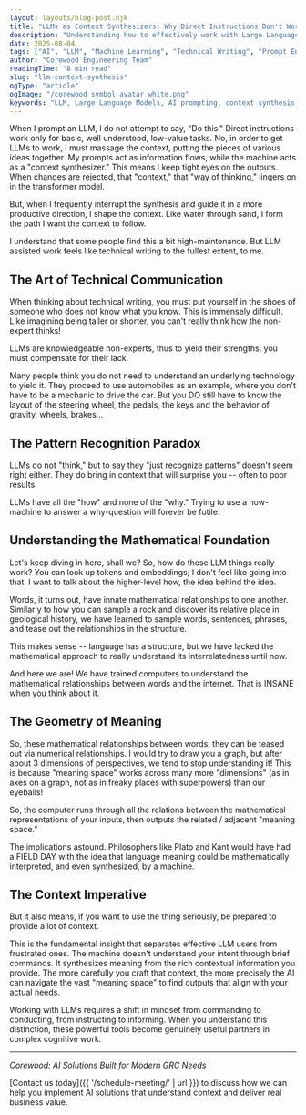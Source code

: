 ```yaml
---
layout: layouts/blog-post.njk
title: "LLMs as Context Synthesizers: Why Direct Instructions Don't Work"
description: "Understanding how to effectively work with Large Language Models by treating them as context synthesizers rather than instruction followers. Learn why traditional command-based approaches fail and how to shape AI outputs through information flow."
date: 2025-08-04
tags: ["AI", "LLM", "Machine Learning", "Technical Writing", "Prompt Engineering"]
author: "Corewood Engineering Team"
readingTime: "8 min read"
slug: "llm-context-synthesis"
ogType: "article"
ogImage: "/corewood_symbol_avatar_white.png"
keywords: "LLM, Large Language Models, AI prompting, context synthesis, prompt engineering, artificial intelligence, machine learning"
---
```


When I prompt an LLM, I do not attempt to say, "Do this." Direct instructions work only for basic, well understood, low-value tasks. No, in order to get LLMs to work, I must massage the context, putting the pieces of various ideas together. My prompts act as information flows, while the machine acts as a "context synthesizer." This means I keep tight eyes on the outputs. When changes are rejected, that "context," that "way of thinking," lingers on in the transformer model.

But, when I frequently interrupt the synthesis and guide it in a more productive direction, I shape the context. Like water through sand, I form the path I want the context to follow.

I understand that some people find this a bit high-maintenance. But LLM assisted work feels like technical writing to the fullest extent, to me.

## The Art of Technical Communication

When thinking about technical writing, you must put yourself in the shoes of someone who does not know what you know. This is immensely difficult. Like imagining being taller or shorter, you can't really think how the non-expert thinks!

LLMs are knowledgeable non-experts, thus to yield their strengths, you must compensate for their lack.

Many people think you do not need to understand an underlying technology to yield it. They proceed to use automobiles as an example, where you don't have to be a mechanic to drive the car. But you DO still have to know the layout of the steering wheel, the pedals, the keys and the behavior of gravity, wheels, brakes...

## The Pattern Recognition Paradox

LLMs do not "think," but to say they "just recognize patterns" doesn't seem right either. They do bring in context that will surprise you -- often to poor results.

LLMs have all the "how" and none of the "why." Trying to use a how-machine to answer a why-question will forever be futile.

## Understanding the Mathematical Foundation

Let's keep diving in here, shall we? So, how do these LLM things really work? You can look up tokens and embeddings; I don't feel like going into that. I want to talk about the higher-level how, the idea behind the idea.

Words, it turns out, have innate mathematical relationships to one another. Similarly to how you can sample a rock and discover its relative place in geological history, we have learned to sample words, sentences, phrases, and tease out the relationships in the structure.

This makes sense -- language has a structure, but we have lacked the mathematical approach to really understand its interrelatedness until now.

And here we are! We have trained computers to understand the mathematical relationships between words and the internet. That is INSANE when you think about it.

## The Geometry of Meaning

So, these mathematical relationships between words, they can be teased out via numerical relationships. I would try to draw you a graph, but after about 3 dimensions of perspectives, we tend to stop understanding it! This is because "meaning space" works across many more "dimensions" (as in axes on a graph, not as in freaky places with superpowers) than our eyeballs!

So, the computer runs through all the relations between the mathematical representations of your inputs, then outputs the related / adjacent "meaning space."

The implications astound. Philosophers like Plato and Kant would have had a FIELD DAY with the idea that language meaning could be mathematically interpreted, and even synthesized, by a machine.

## The Context Imperative

But it also means, if you want to use the thing seriously, be prepared to provide a lot of context.

This is the fundamental insight that separates effective LLM users from frustrated ones. The machine doesn't understand your intent through brief commands. It synthesizes meaning from the rich contextual information you provide. The more carefully you craft that context, the more precisely the AI can navigate the vast "meaning space" to find outputs that align with your actual needs.

Working with LLMs requires a shift in mindset from commanding to conducting, from instructing to informing. When you understand this distinction, these powerful tools become genuinely useful partners in complex cognitive work.

---

*Corewood: AI Solutions Built for Modern GRC Needs*

[Contact us today]({{ '/schedule-meeting/' | url }}) to discuss how we can help you implement AI solutions that understand context and deliver real business value.